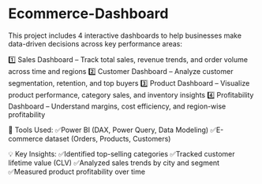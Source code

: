 # Ecommerce-Dashboard

This project includes 4 interactive dashboards to help businesses make data-driven decisions across key performance areas:

1️⃣ Sales Dashboard – Track total sales, revenue trends, and order volume across time and regions
2️⃣ Customer Dashboard – Analyze customer segmentation, retention, and top buyers
3️⃣ Product Dashboard – Visualize product performance, category sales, and inventory insights
4️⃣ Profitability Dashboard – Understand margins, cost efficiency, and region-wise profitability

📌 Tools Used:
✅️Power BI (DAX, Power Query, Data Modeling)
✅️E-commerce dataset (Orders, Products, Customers)

💡 Key Insights:
✅️Identified top-selling categories
✅️Tracked customer lifetime value (CLV)
✅️Analyzed sales trends by city and segment
✅️Measured product profitability over time

